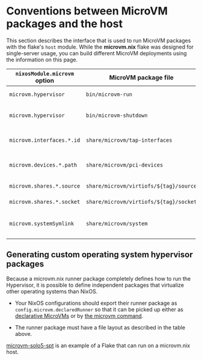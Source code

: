 # Conventions between MicroVM packages and the host

This section describes the interface that is used to run MicroVM
packages with the flake's `host` module. While the **microvm.nix**
flake was designed for single-server usage, you can build different
MicroVM deployments using the information on this page.


| `nixosModule.microvm` option | MicroVM package file                   | `nixosModules.host` systemd service | Description                                                                                   |
|------------------------------|----------------------------------------|-------------------------------------|-----------------------------------------------------------------------------------------------|
| `microvm.hypervisor`         | `bin/microvm-run`                      | `microvm@.service`                  | Start script for the main MicroVM process                                                     |
| `microvm.hypervisor`         | `bin/microvm-shutdown`                 | `microvm@.service`                  | Script for graceful shutdown of the MicroVM (i.e. triggering the power button)                |
| `microvm.interfaces.*.id`    | `share/microvm/tap-interfaces`         | `microvm-tap-interfaces@.service`   | Names of the tap network interfaces to setup for the proper user                              |
| `microvm.devices.*.path`     | `share/microvm/pci-devices`            | `microvm-pci-devices@.service`      | PCI devices that must be bound to the **vfio-pci** driver on the host                         |
| `microvm.shares.*.source`    | `share/microvm/virtiofs/${tag}/source` | `microvm-virtiofsd@.service`        | Source directory of a **virtiofs** instance by tag                                            |
| `microvm.shares.*.socket`    | `share/microvm/virtiofs/${tag}/socket` | `microvm-virtiofsd@.service`        | **virtiofsd** socket path by tag                                                              |
| `microvm.systemSymlink`      | `share/microvm/system`                 |                                     | `config.system.build.toplevel` symlink, used for comparing versions when running `microvm -l` |


## Generating custom operating system hypervisor packages

Because a microvm.nix runner package completely defines how to run the
Hypervisor, it is possible to define independent packages that
virtualize other operating systems than NixOS.

- Your NixOS configurations should export their runner package as
  `config.microvm.declaredRunner` so that it can be picked up either
  as [declarative MicroVMs](declarative.md) or by [the microvm
  command](microvm-command.md).

- The runner package must have a file layout as described in the table
  above.

[microvm-solo5-spt](https://github.com/astro/microvm-solo5-spt) is an
example of a Flake that can run on a microvm.nix host.
